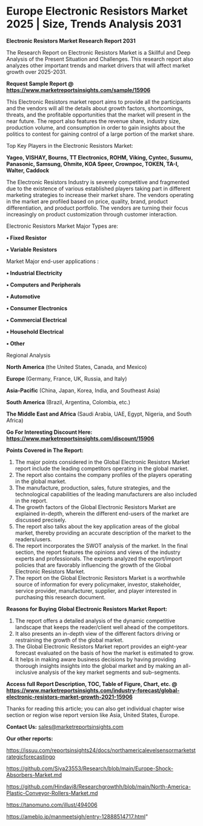 # Europe Electronic Resistors Market 2025 | Size, Trends Analysis 2031

<strong>Electronic Resistors Market Research Report 2031</strong>

The Research Report on Electronic Resistors Market is a Skillful and Deep Analysis of the Present Situation and Challenges. This research report also analyzes other important trends and market drivers that will affect market growth over 2025-2031.

<strong>Request Sample Report @ <a href=https://www.marketreportsinsights.com/sample/15906>https://www.marketreportsinsights.com/sample/15906</a></strong>

This Electronic Resistors market report aims to provide all the participants and the vendors will all the details about growth factors, shortcomings, threats, and the profitable opportunities that the market will present in the near future. The report also features the revenue share, industry size, production volume, and consumption in order to gain insights about the politics to contest for gaining control of a large portion of the market share.

Top Key Players in the Electronic Resistors Market:

<strong>Yageo, VISHAY, Bourns, TT Electronics, ROHM, Viking, Cyntec, Susumu, Panasonic, Samsung, Ohmite, KOA Speer, Crownpoc, TOKEN, TA-I, Walter, Caddock</strong>

The Electronic Resistors Industry is severely competitive and fragmented due to the existence of various established players taking part in different marketing strategies to increase their market share. The vendors operating in the market are profiled based on price, quality, brand, product differentiation, and product portfolio. The vendors are turning their focus increasingly on product customization through customer interaction.

Electronic Resistors Market Major Types are:

<strong>• Fixed Resistor

• Variable Resistors</strong>

Market Major end-user applications :

<strong>• Industrial Electricity

• Computers and Peripherals

• Automotive

• Consumer Electronics

• Commercial Electrical

• Household Electrical

• Other</strong>

Regional Analysis

</u><strong><b>North America</b></strong> (the United States, Canada, and Mexico)

<strong><b>Europe </b></strong>(Germany, France, UK, Russia, and Italy)

<strong><b>Asia-Pacific</b></strong> (China, Japan, Korea, India, and Southeast Asia)

<strong><b>South America</b></strong> (Brazil, Argentina, Colombia, etc.)

<strong><b>The Middle East and Africa</b></strong> (Saudi Arabia, UAE, Egypt, Nigeria, and South Africa)

<strong>Go For Interesting Discount Here: <a href=https://www.marketreportsinsights.com/discount/15906>https://www.marketreportsinsights.com/discount/15906</a></strong>

<strong>Points Covered in The Report:</strong>
<ol>
  <li>The major points considered in the Global Electronic Resistors Market report include the leading competitors operating in the global market.</li>
  <li>The report also contains the company profiles of the players operating in the global market.</li>
  <li>The manufacture, production, sales, future strategies, and the technological capabilities of the leading manufacturers are also included in the report.</li>
  <li>The growth factors of the Global Electronic Resistors Market are explained in-depth, wherein the different end-users of the market are discussed precisely.</li>
  <li>The report also talks about the key application areas of the global market, thereby providing an accurate description of the market to the readers/users.</li>
  <li>The report incorporates the SWOT analysis of the market. In the final section, the report features the opinions and views of the industry experts and professionals. The experts analyzed the export/import policies that are favorably influencing the growth of the Global Electronic Resistors Market.</li>
  <li>The report on the Global Electronic Resistors Market is a worthwhile source of information for every policymaker, investor, stakeholder, service provider, manufacturer, supplier, and player interested in purchasing this research document.</li>
</ol>
<strong>Reasons for Buying Global Electronic Resistors Market Report:</strong>

<ol>
  <li>The report offers a detailed analysis of the dynamic competitive landscape that keeps the reader/client well ahead of the competitors.</li>
  <li>It also presents an in-depth view of the different factors driving or restraining the growth of the global market.</li>
  <li>The Global Electronic Resistors Market report provides an eight-year forecast evaluated on the basis of how the market is estimated to grow.</li>
  <li>It helps in making aware business decisions by having providing thorough insights insights into the global market and by making an all-inclusive analysis of the key market segments and sub-segments.</li>
</ol>
<strong>Access full Report Description, TOC, Table of Figure, Chart, etc. @ <a href=https://www.marketreportsinsights.com/industry-forecast/global-electronic-resistors-market-growth-2021-15906>https://www.marketreportsinsights.com/industry-forecast/global-electronic-resistors-market-growth-2021-15906</a></strong>


Thanks for reading this article; you can also get individual chapter wise section or region wise report version like Asia, United States, Europe.

<strong>Contact Us:</strong>
sales@marketreportsinsights.com

<strong>Our other reports:</strong>

<a href=https://issuu.com/reportsinsights24/docs/northamericalevelsensormarketstrategicforecastingo>https://issuu.com/reportsinsights24/docs/northamericalevelsensormarketstrategicforecastingo</a>

<a href=https://github.com/Siya23553/Research/blob/main/Europe-Shock-Absorbers-Market.md>https://github.com/Siya23553/Research/blob/main/Europe-Shock-Absorbers-Market.md</a>

<a href=https://github.com/Hindavi8/Researchgrowthh/blob/main/North-America-Plastic-Conveyor-Rollers-Market.md>https://github.com/Hindavi8/Researchgrowthh/blob/main/North-America-Plastic-Conveyor-Rollers-Market.md</a>

<a href=https://tanomuno.com/illust/494006>https://tanomuno.com/illust/494006</a>

<a href=https://ameblo.jp/manmeetsigh/entry-12888514717.html>https://ameblo.jp/manmeetsigh/entry-12888514717.html</a>"
